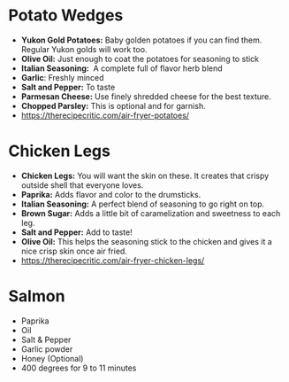 
# Potato Wedges

- **Yukon Gold Potatoes:** Baby golden potatoes if you can find them. Regular Yukon golds will work too.
- **Olive Oil:** Just enough to coat the potatoes for seasoning to stick
- **Italian Seasoning:**  A complete full of flavor herb blend
- **Garlic**: Freshly minced
- **Salt and Pepper:** To taste
- **Parmesan Cheese:** Use finely shredded cheese for the best texture.
- **Chopped Parsley:** This is optional and for garnish.
- https://therecipecritic.com/air-fryer-potatoes/

# Chicken Legs
- **Chicken Legs:** You will want the skin on these. It creates that crispy outside shell that everyone loves.
- **Paprika:** Adds flavor and color to the drumsticks.
- **Italian Seasoning:** A perfect blend of seasoning to go right on top.
- **Brown Sugar:** Adds a little bit of caramelization and sweetness to each leg.
- **Salt and Pepper:** Add to taste!
- **Olive Oil:** This helps the seasoning stick to the chicken and gives it a nice crisp skin once air fried.
- https://therecipecritic.com/air-fryer-chicken-legs/

# Salmon
- Paprika
- Oil
- Salt & Pepper
- Garlic powder
- Honey (Optional)
- 400 degrees for 9 to 11 minutes

